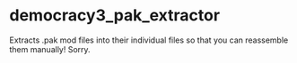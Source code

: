 # democracy3_pak_extractor
Extracts .pak mod files into their individual files so that you can reassemble them manually! Sorry.
